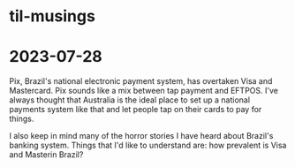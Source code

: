 # til-musings

# 2023-07-28

Pix, Brazil's national electronic payment system, has overtaken Visa and Mastercard. Pix sounds like a mix between tap payment and EFTPOS. I've always thought that Australia is the ideal place to set up a national payments system like that and let people tap on their cards to pay for things. 

I also keep in mind many of the horror stories I have heard about Brazil's banking system. Things that I'd like to understand are: how prevalent is Visa and Masterin Brazil?


